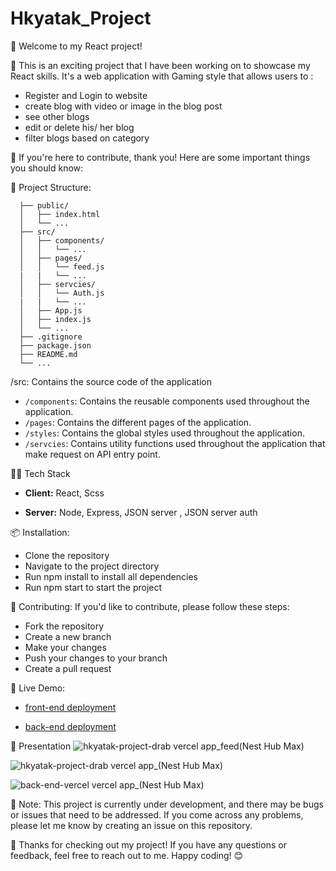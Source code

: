 # Hkyatak_Project

👋 Welcome to my React project!

🚀 This is an exciting project that I have been working on to showcase my React skills. It's a web application with Gaming style that allows users to :

- Register and Login to website 
- create blog with video or image in the blog post 
- see other blogs 
- edit or delete his/ her blog 
- filter blogs based on category 

🧐 If you're here to contribute, thank you! Here are some important things you should know:

📁 Project Structure:
```
  ├── public/
  │   ├── index.html
  │   └── ...
  ├── src/
  │   ├── components/
  │   │   └── ...
  │   ├── pages/
  │   │   └── feed.js
  |   |   └── ...
  │   ├── servcies/
  │   │   └── Auth.js
  |   |   └── ...
  │   ├── App.js
  │   ├── index.js
  │   └── ...
  ├── .gitignore
  ├── package.json
  ├── README.md
  └── ...
```
/src: Contains the source code of the application

-  `/components`: Contains the reusable components used throughout the application.
-  `/pages`: Contains the different pages of the application.
-  `/styles`: Contains the global styles used throughout the application.
-  `/servcies`: Contains utility functions used throughout the application that make request on API entry point.
  

👩‍💻 Tech Stack

- **Client:** React, Scss

- **Server:** Node, Express, JSON server , JSON server auth


📦 Installation:
- Clone the repository
- Navigate to the project directory
- Run npm install to install all dependencies
- Run npm start to start the project

🤝 Contributing:
If you'd like to contribute, please follow these steps:

- Fork the repository
- Create a new branch
- Make your changes
- Push your changes to your branch
- Create a pull request

🚀 Live Demo:
 
- [front-end deployment](https://hkyatak-project-drab.vercel.app/)

- [back-end deployment](https://back-end-vercel.vercel.app/)

🎨 Presentation
 ![hkyatak-project-drab vercel app_feed(Nest Hub Max)](https://user-images.githubusercontent.com/78083890/229526597-7030df62-5d5d-4e99-81fe-d98d79185d14.png)

![hkyatak-project-drab vercel app_(Nest Hub Max)](https://user-images.githubusercontent.com/78083890/229526675-888fca72-78c3-4fc8-862d-8308990e0286.png)

![back-end-vercel vercel app_(Nest Hub Max)](https://user-images.githubusercontent.com/78083890/229527095-983f0f27-7488-4062-ae42-2901d60bf9c3.png)

📝 Note:
This project is currently under development, and there may be bugs or issues that need to be addressed. If you come across any problems, please let me know by creating an issue on this repository.

🙏 Thanks for checking out my project! If you have any questions or feedback, feel free to reach out to me. Happy coding! 😊
